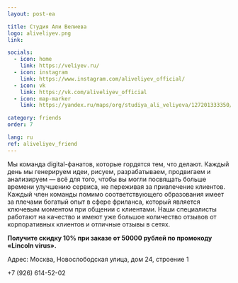 ```yaml
---
layout: post-ea

title: Студия Али Велиева
logo: aliveliyev.png
link: 

socials:
  - icon: home
    link: https://veliyev.ru/
  - icon: instagram
    link: https://www.instagram.com/aliveliyev_official/
  - icon: vk
    link: https://vk.com/aliveliyev_official
  - icon: map-marker
    link: https://yandex.ru/maps/org/studiya_ali_veliyeva/127201333350/

category: friends
order: 7

lang: ru
ref: aliveliyev_friend
---
```


Мы команда digital-фанатов, которые гордятся тем, что делают. Каждый день мы генерируем идеи, рисуем, разрабатываем, продвигаем и анализируем — всё для того, чтобы вы могли посвящать больше времени улучшению сервиса, не переживая за привлечение клиентов. Каждый член команды помимо соответствующего образования имеет за плечами богатый опыт в сфере фриланса, который является ключевым моментом при общении с клиентами. Наши специалисты работают на качество и имеют уже большое количество отзывов от корпоративных клиентов и отличные отзывы в сетях.

**Получите скидку 10% при заказе от 50000 рублей по промокоду «Lincoln virus».**

Адрес: Москва, Новослободская улица, дом 24, строение 1

+7 (926) 614-52-02